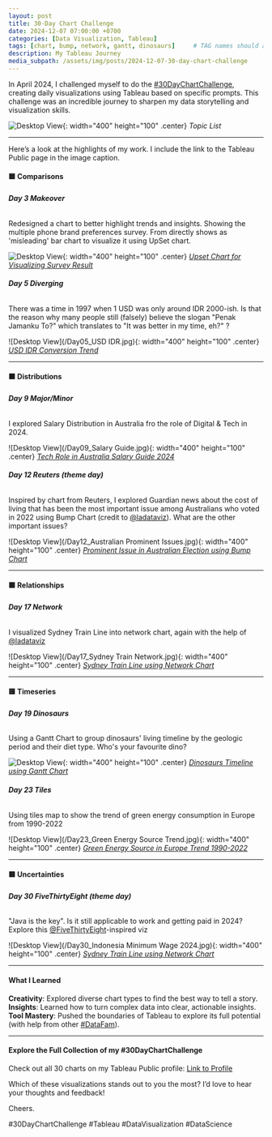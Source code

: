 ```yaml
---
layout: post
title: 30-Day Chart Challenge
date: 2024-12-07 07:00:00 +0700
categories: [Data Visualization, Tableau]
tags: [chart, bump, network, gantt, dinosaurs]     # TAG names should always be lowercase
description: My Tableau Journey
media_subpath: /assets/img/posts/2024-12-07-30-day-chart-challenge
---
```


In April 2024, I challenged myself to do the [#30DayChartChallenge](https://github.com/30DayChartChallenge/Edition2024), creating daily visualizations using Tableau based on specific prompts. This challenge was an incredible journey to sharpen my data storytelling and visualization skills.

![Desktop View](/topic.jpeg){: width="400" height="100" .center}
_Topic List_

---
Here’s a look at the highlights of my work. I include the link to the Tableau Public page in the image caption.

#### 🟦 Comparisons

###### **Day 3 Makeover**
Redesigned a chart to better highlight trends and insights. Showing the multiple phone brand preferences survey. From directly shows as 'misleading' bar chart to visualize it using UpSet chart. 

<!-- [View on Tableau Public](https://public.tableau.com/app/profile/diaz.prasetyo/viz/upset_17121508468310/Dashboard1) -->

![Desktop View](/Day03_upset.jpg){: width="400" height="100" .center}
_[Upset Chart for Visualizing Survey Result](https://public.tableau.com/app/profile/diaz.prasetyo/viz/upset_17121508468310/Dashboard1)_

###### **Day 5 Diverging**
There was a time in 1997 when 1 USD was only around IDR 2000-ish. Is that the reason why many people still (falsely) believe the slogan "Penak Jamanku To?" which translates to "It was better in my time, eh?" ?

<!-- [View on Tableau Public](https://public.tableau.com/app/profile/diaz.prasetyo/viz/USDIDRHistoricalData/USDIDR2) -->

![Desktop View](/Day05_USD IDR.jpg){: width="400" height="100" .center}
_[USD IDR Conversion Trend](https://public.tableau.com/app/profile/diaz.prasetyo/viz/USDIDRHistoricalData/USDIDR2)_

---
#### 🟧 Distributions

###### **Day 9 Major/Minor**
I explored Salary Distribution in Australia fro the role of Digital & Tech in 2024. 

<!-- [View on Tableau Public](https://public.tableau.com/app/profile/diaz.prasetyo/viz/DigitalTechRoleSalaryDistributionAustralia2024/SalaryDistribution) -->

![Desktop View](/Day09_Salary Guide.jpg){: width="400" height="100" .center}
_[Tech Role in Australia Salary Guide 2024](https://public.tableau.com/app/profile/diaz.prasetyo/viz/DigitalTechRoleSalaryDistributionAustralia2024/SalaryDistribution)_

###### **Day 12 Reuters (theme day)**
Inspired by chart from Reuters, I explored Guardian news about the cost of living that has been the most important issue among Australians who voted in 2022 using Bump Chart (credit to [@ladataviz](https://www.ladataviz.com/)). What are the other important issues?

<!-- [View on Tableau Public](https://public.tableau.com/app/profile/diaz.prasetyo/viz/AustralianIssues/Bump) -->

![Desktop View](/Day12_Australian Prominent Issues.jpg){: width="400" height="100" .center}
_[Prominent Issue in Australian Election using Bump Chart](https://public.tableau.com/app/profile/diaz.prasetyo/viz/AustralianIssues/Bump)_

---
#### 🟩 Relationships

###### **Day 17 Network**
I visualized Sydney Train Line into network chart, again with the help of [@ladataviz](https://www.ladataviz.com/)

![Desktop View](/Day17_Sydney Train Network.jpg){: width="400" height="100" .center}
_[Sydney Train Line using Network Chart](https://public.tableau.com/app/profile/diaz.prasetyo/viz/SydneyTrainNetwork_17133470033030/SydneyTrainNetwork)_

---
#### 🟨 Timeseries

###### **Day 19 Dinosaurs**
Using a Gantt Chart to group dinosaurs' living timeline by the geologic period and their diet type. Who's your favourite dino?

![Desktop View](/Day19_dinosaurs.jpg){: width="400" height="100" .center}
_[Dinosaurs Timeline using Gantt Chart](https://public.tableau.com/app/profile/diaz.prasetyo/viz/dinotimelinebritannica/dinosaurs)_

###### **Day 23 Tiles**
Using tiles map to show the trend of green energy consumption in Europe from 1990-2022

![Desktop View](/Day23_Green Energy Source Trend.jpg){: width="400" height="100" .center}
_[Green Energy Source in Europe Trend 1990-2022](https://public.tableau.com/app/profile/diaz.prasetyo/viz/EnergyConsumptionSourceTrendinEurope1990_2022/GreenEnergySourceTrend)_

---
#### 🟥 Uncertainties

###### **Day 30 FiveThirtyEight (theme day)**
"Java is the key". Is it still applicable to work and getting paid in 2024? Explore this [@FiveThirtyEight](https://abcnews.go.com/538)-inspired viz

![Desktop View](/Day30_Indonesia Minimum Wage 2024.jpg){: width="400" height="100" .center}
_[Sydney Train Line using Network Chart](https://public.tableau.com/app/profile/diaz.prasetyo/viz/IndonesiaMinimumWage2024/Dashboard1)_

---
#### What I Learned
**Creativity**: Explored diverse chart types to find the best way to tell a story.
**Insights**: Learned how to turn complex data into clear, actionable insights.
**Tool Mastery**: Pushed the boundaries of Tableau to explore its full potential (with help from other [#DataFam](https://www.tableau.com/community)).

---
#### Explore the Full Collection of my #30DayChartChallenge
Check out all 30 charts on my Tableau Public profile: [Link to Profile](https://public.tableau.com/app/profile/diaz.prasetyo/vizzes)

Which of these visualizations stands out to you the most? I’d love to hear your thoughts and feedback!


Cheers.

#30DayChartChallenge #Tableau #DataVisualization #DataScience
